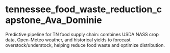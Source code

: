 # tennessee_food_waste_reduction_capstone_Ava_Dominie
Predictive pipeline for TN food supply chain: combines USDA NASS crop data, Open-Meteo weather, and historical yields to forecast overstock/understock, helping reduce food waste and optimize distribution.
